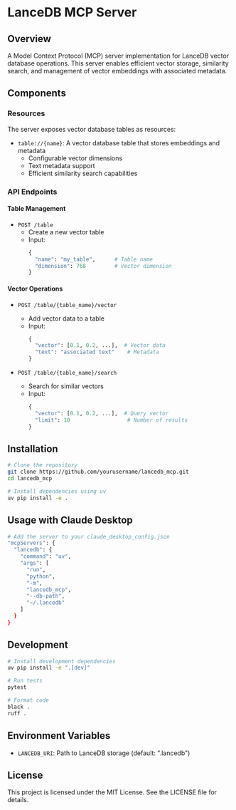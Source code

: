 # LanceDB MCP Server

## Overview
A Model Context Protocol (MCP) server implementation for LanceDB vector database operations. This server enables efficient vector storage, similarity search, and management of vector embeddings with associated metadata.

## Components

### Resources
The server exposes vector database tables as resources:
- `table://{name}`: A vector database table that stores embeddings and metadata
  - Configurable vector dimensions
  - Text metadata support
  - Efficient similarity search capabilities

### API Endpoints

#### Table Management
- `POST /table`
   - Create a new vector table
   - Input:
     ```python
     {
       "name": "my_table",      # Table name
       "dimension": 768         # Vector dimension
     }
     ```

#### Vector Operations
- `POST /table/{table_name}/vector`
   - Add vector data to a table
   - Input:
     ```python
     {
       "vector": [0.1, 0.2, ...],  # Vector data
       "text": "associated text"    # Metadata
     }
     ```

- `POST /table/{table_name}/search`
   - Search for similar vectors
   - Input:
     ```python
     {
       "vector": [0.1, 0.2, ...],  # Query vector
       "limit": 10                  # Number of results
     }
     ```

## Installation

```bash
# Clone the repository
git clone https://github.com/yourusername/lancedb_mcp.git
cd lancedb_mcp

# Install dependencies using uv
uv pip install -e .
```

## Usage with Claude Desktop

```bash
# Add the server to your claude_desktop_config.json
"mcpServers": {
  "lancedb": {
    "command": "uv",
    "args": [
      "run",
      "python",
      "-m",
      "lancedb_mcp",
      "--db-path",
      "~/.lancedb"
    ]
  }
}
```

## Development

```bash
# Install development dependencies
uv pip install -e ".[dev]"

# Run tests
pytest

# Format code
black .
ruff .
```

## Environment Variables

- `LANCEDB_URI`: Path to LanceDB storage (default: ".lancedb")

## License

This project is licensed under the MIT License. See the LICENSE file for details.

